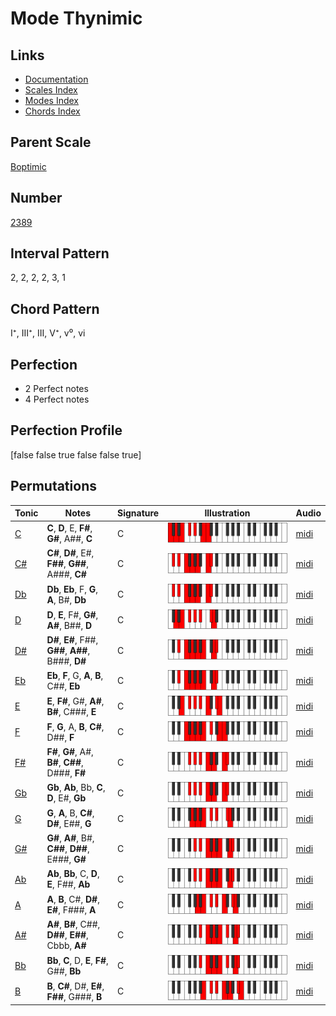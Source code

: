 # Mode Thynimic

## Links

- [Documentation](index.md)
- [Scales Index](Scales.md)
- [Modes Index](Modes.md)
- [Chords Index](Chords.md)

## Parent Scale

[Boptimic](ScaleBoptimic.md)

## Number

[2389](https://ianring.com/musictheory/scales/2389)

## Interval Pattern

2, 2, 2, 2, 3, 1

## Chord Pattern

I⁺, III⁺, III, V⁺, v⁰, vi

## Perfection

- 2 Perfect notes
- 4 Perfect notes

## Perfection Profile

[false false true false false true]

## Permutations

| Tonic | Notes | Signature | Illustration | Audio |
|-------|-------|-----------|--------------|-------|
| [C](ModeCNaturalThynimic.md) | **C**, **D**, E, **F#**, **G#**, A##, **C** | C | ![CNaturalThynimic](ModeCNaturalThynimic.png) | [midi](https://github.com/edipermadi/music/blob/main/docs/ModeCNaturalThynimic.mid?raw=true) |
| [C#](ModeCSharpThynimic.md) | **C#**, **D#**, E#, **F##**, **G##**, A###, **C#** | C | ![CSharpThynimic](ModeCSharpThynimic.png) | [midi](https://github.com/edipermadi/music/blob/main/docs/ModeCSharpThynimic.mid?raw=true) |
| [Db](ModeDFlatThynimic.md) | **Db**, **Eb**, F, **G**, **A**, B#, **Db** | C | ![DFlatThynimic](ModeDFlatThynimic.png) | [midi](https://github.com/edipermadi/music/blob/main/docs/ModeDFlatThynimic.mid?raw=true) |
| [D](ModeDNaturalThynimic.md) | **D**, **E**, F#, **G#**, **A#**, B##, **D** | C | ![DNaturalThynimic](ModeDNaturalThynimic.png) | [midi](https://github.com/edipermadi/music/blob/main/docs/ModeDNaturalThynimic.mid?raw=true) |
| [D#](ModeDSharpThynimic.md) | **D#**, **E#**, F##, **G##**, **A##**, B###, **D#** | C | ![DSharpThynimic](ModeDSharpThynimic.png) | [midi](https://github.com/edipermadi/music/blob/main/docs/ModeDSharpThynimic.mid?raw=true) |
| [Eb](ModeEFlatThynimic.md) | **Eb**, **F**, G, **A**, **B**, C##, **Eb** | C | ![EFlatThynimic](ModeEFlatThynimic.png) | [midi](https://github.com/edipermadi/music/blob/main/docs/ModeEFlatThynimic.mid?raw=true) |
| [E](ModeENaturalThynimic.md) | **E**, **F#**, G#, **A#**, **B#**, C###, **E** | C | ![ENaturalThynimic](ModeENaturalThynimic.png) | [midi](https://github.com/edipermadi/music/blob/main/docs/ModeENaturalThynimic.mid?raw=true) |
| [F](ModeFNaturalThynimic.md) | **F**, **G**, A, **B**, **C#**, D##, **F** | C | ![FNaturalThynimic](ModeFNaturalThynimic.png) | [midi](https://github.com/edipermadi/music/blob/main/docs/ModeFNaturalThynimic.mid?raw=true) |
| [F#](ModeFSharpThynimic.md) | **F#**, **G#**, A#, **B#**, **C##**, D###, **F#** | C | ![FSharpThynimic](ModeFSharpThynimic.png) | [midi](https://github.com/edipermadi/music/blob/main/docs/ModeFSharpThynimic.mid?raw=true) |
| [Gb](ModeGFlatThynimic.md) | **Gb**, **Ab**, Bb, **C**, **D**, E#, **Gb** | C | ![GFlatThynimic](ModeGFlatThynimic.png) | [midi](https://github.com/edipermadi/music/blob/main/docs/ModeGFlatThynimic.mid?raw=true) |
| [G](ModeGNaturalThynimic.md) | **G**, **A**, B, **C#**, **D#**, E##, **G** | C | ![GNaturalThynimic](ModeGNaturalThynimic.png) | [midi](https://github.com/edipermadi/music/blob/main/docs/ModeGNaturalThynimic.mid?raw=true) |
| [G#](ModeGSharpThynimic.md) | **G#**, **A#**, B#, **C##**, **D##**, E###, **G#** | C | ![GSharpThynimic](ModeGSharpThynimic.png) | [midi](https://github.com/edipermadi/music/blob/main/docs/ModeGSharpThynimic.mid?raw=true) |
| [Ab](ModeAFlatThynimic.md) | **Ab**, **Bb**, C, **D**, **E**, F##, **Ab** | C | ![AFlatThynimic](ModeAFlatThynimic.png) | [midi](https://github.com/edipermadi/music/blob/main/docs/ModeAFlatThynimic.mid?raw=true) |
| [A](ModeANaturalThynimic.md) | **A**, **B**, C#, **D#**, **E#**, F###, **A** | C | ![ANaturalThynimic](ModeANaturalThynimic.png) | [midi](https://github.com/edipermadi/music/blob/main/docs/ModeANaturalThynimic.mid?raw=true) |
| [A#](ModeASharpThynimic.md) | **A#**, **B#**, C##, **D##**, **E##**, Cbbb, **A#** | C | ![ASharpThynimic](ModeASharpThynimic.png) | [midi](https://github.com/edipermadi/music/blob/main/docs/ModeASharpThynimic.mid?raw=true) |
| [Bb](ModeBFlatThynimic.md) | **Bb**, **C**, D, **E**, **F#**, G##, **Bb** | C | ![BFlatThynimic](ModeBFlatThynimic.png) | [midi](https://github.com/edipermadi/music/blob/main/docs/ModeBFlatThynimic.mid?raw=true) |
| [B](ModeBNaturalThynimic.md) | **B**, **C#**, D#, **E#**, **F##**, G###, **B** | C | ![BNaturalThynimic](ModeBNaturalThynimic.png) | [midi](https://github.com/edipermadi/music/blob/main/docs/ModeBNaturalThynimic.mid?raw=true) |
